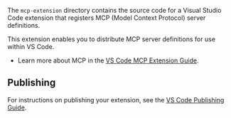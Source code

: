 The `mcp-extension` directory contains the source code for a Visual Studio Code extension that registers MCP (Model Context Protocol) server definitions.

This extension enables you to distribute MCP server definitions for use within VS Code.

- Learn more about MCP in the [VS Code MCP Extension Guide](https://code.visualstudio.com/api/extension-guides/ai/mcp).

## Publishing

For instructions on publishing your extension, see the [VS Code Publishing Guide](https://code.visualstudio.com/api/working-with-extensions/publishing-extension).